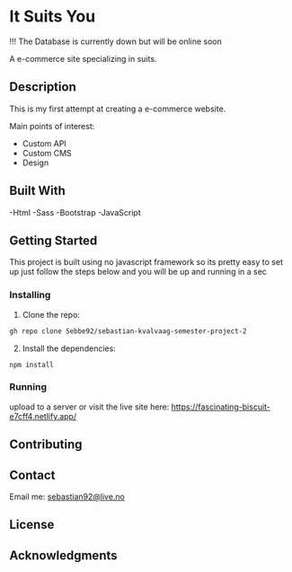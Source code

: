 # It Suits You

!!! The Database is currently down but will be online soon

A e-commerce site specializing in suits.

## Description

This is my first attempt at creating a e-commerce website.

Main points of interest:

- Custom API
- Custom CMS
- Design

## Built With

-Html
-Sass
-Bootstrap
-JavaScript

## Getting Started

This project is built using no javascript framework so its pretty easy to set up just follow the steps below and you will be up and running in a sec

### Installing

1. Clone the repo:

```bash
gh repo clone Sebbe92/sebastian-kvalvaag-semester-project-2
```

2. Install the dependencies:

```
npm install
```

### Running

upload to a server
or
visit the live site here: https://fascinating-biscuit-e7cff4.netlify.app/

## Contributing

## Contact

Email me: sebastian92@live.no

## License

## Acknowledgments
